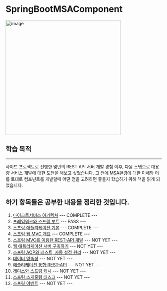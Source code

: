 # SpringBootMSAComponent


<img width="371" alt="image" src="https://github.com/HJC96/SpringBootMSAComponent/assets/87226129/df4cb2c0-ec76-4b93-9046-de32ad262d73">

## 학습 목적
---
사이드 프로젝트로 진행한 몇번의 REST API 서버 개발 경험 이후, 다음 스텝으로 대용량 서비스 개발에 대한 도전을 해보고 싶었습니다. 그 전에 MSA환경에 대한 이해와 이를 토대로 컴포넌트를 개발할때 어떤 점을 고려하면 좋을지 학습하기 위해 책을 읽게 되었습니다. 

하기 항목들은 공부한 내용을 정리한 것입니다.
---
1. [마이크로서비스 아키텍쳐](https://github.com/HJC96/SpringBootMSAComponent/blob/main/List/1.%EB%A7%88%EC%9D%B4%ED%81%AC%EB%A1%9C%EC%84%9C%EB%B9%84%EC%8A%A4%20%EC%95%84%ED%82%A4%ED%85%8D%EC%B3%90.md) --- COMPLETE ---
2. [프레임워크와 스프링 부트]() --- PASS ---
3. [스프링 애플리케이션 기본](https://github.com/HJC96/SpringBootMSAComponent/blob/main/List/3.%20%EC%8A%A4%ED%94%84%EB%A7%81%20%EC%95%A0%ED%94%8C%EB%A6%AC%EC%BC%80%EC%9D%B4%EC%85%98%20%EA%B8%B0%EB%B3%B8.md) --- COMPLETE ---
4. [스프링 웹 MVC 개요](https://github.com/HJC96/SpringBootMSAComponent/blob/main/List/4.%20%EC%8A%A4%ED%94%84%EB%A7%81%20%EC%9B%B9%20MVC%20%EA%B0%9C%EC%9A%94.md) --- COMPLETE ---
5. [스프링 MVC를 이용한 REST-API 개발]() --- NOT YET ---
6. [웹 애플리케이션 서버 구축하기]() --- NOT YET ---
7. [스프링 AOP와 테스트, 자동 설정 원리]() --- NOT YET ---
8. [데이터 영속성]() --- NOT YET ---
9. [애플리케이션 통합:REST-API]() --- NOT YET ---
10. [레디스와 스프링 캐시]() --- NOT YET ---
11. [스프링 스케줄링 태스크]() --- NOT YET ---
12. [스프링 이벤트]() --- NOT YET ---


